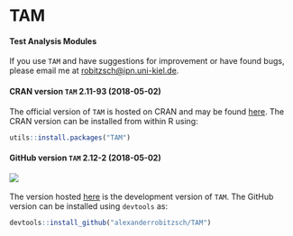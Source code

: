 # TAM
#### Test Analysis Modules


If you use `TAM` and have suggestions for improvement or have found bugs, please email me at robitzsch@ipn.uni-kiel.de.

#### CRAN version `TAM` 2.11-93 (2018-05-02)

<!---
[![CRAN_Status_Badge](http://www.r-pkg.org/badges/version/TAM)](https://cran.r-project.org/package=TAM)
&#160;&#160;
-->

The official version of `TAM` is hosted on CRAN and may be found [here](https://cran.r-project.org/package=TAM). 
The CRAN version can be installed from within R using:

```r
utils::install.packages("TAM")
```

#### GitHub version `TAM` 2.12-2 (2018-05-02)

[![](https://img.shields.io/badge/github%20version-2.12--2-orange.svg)](https://github.com/alexanderrobitzsch/TAM)&#160;&#160;

The version hosted [here](https://github.com/alexanderrobitzsch/TAM) is the development version of `TAM`. 
The GitHub version can be installed using `devtools` as:

```r
devtools::install_github("alexanderrobitzsch/TAM")
```
